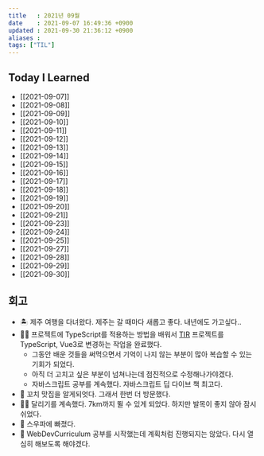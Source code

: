 ```yaml
---
title   : 2021년 09월
date    : 2021-09-07 16:49:36 +0900
updated : 2021-09-30 21:36:12 +0900
aliases : 
tags: ["TIL"]
---
```

## Today I Learned
- [[2021-09-07]]
- [[2021-09-08]]
- [[2021-09-09]]
- [[2021-09-10]]
- [[2021-09-11]]
- [[2021-09-12]]
- [[2021-09-13]]
- [[2021-09-14]]
- [[2021-09-15]]
- [[2021-09-16]]
- [[2021-09-17]]
- [[2021-09-18]]
- [[2021-09-19]]
- [[2021-09-20]]
- [[2021-09-21]]
- [[2021-09-23]]
- [[2021-09-24]]
- [[2021-09-25]]
- [[2021-09-27]]
- [[2021-09-28]]
- [[2021-09-29]]
- [[2021-09-30]]

## 회고
- 🏝️ 제주 여행을 다녀왔다. 제주는 갈 때마다 새롭고 좋다. 내년에도 가고싶다.. 
- 👩‍💻 프로젝트에 TypeScript를 적용하는 방법을 배워서 [TIR](https://tir.netlify.app) 프로젝트를 TypeScript, Vue3로 변경하는 작업을 완료했다. 
	- 그동안 배운 것들을 써먹으면서 기억이 나지 않는 부분이 많아 복습할 수 있는 기회가 되었다. 
	- 아직 더 고치고 싶은 부분이 넘쳐나는데 점진적으로 수정해나가야겠다.
	- 자바스크립트 공부를 계속했다.  자바스크립트 딥 다이브 책 최고다. 
- 🍻 꼬치 맛집을 알게되엇다. 그래서 한번 더 방문했다. 
- 🏃‍♂️ 달리기를 계속했다. 7km까지 뛸 수 있게 되었다. 하지만 발목이 좋지 않아 잠시 쉬었다.  
- 💃 스우파에 빠졌다. 
- 📖 WebDevCurriculum 공부를 시작했는데 계획처럼 진행되지는 않았다. 다시 열심히 해보도록 해야겠다. 